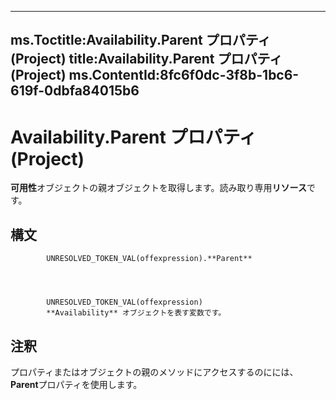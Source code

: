 

---
ms.Toctitle:Availability.Parent プロパティ (Project)
title:Availability.Parent プロパティ (Project)
ms.ContentId:8fc6f0dc-3f8b-1bc6-619f-0dbfa84015b6
---
# Availability.Parent プロパティ (Project)




**可用性**オブジェクトの親オブジェクトを取得します。読み取り専用**リソース**です。

## 構文

            UNRESOLVED_TOKEN_VAL(offexpression).**Parent**




            UNRESOLVED_TOKEN_VAL(offexpression)
            **Availability** オブジェクトを表す変数です。



## 注釈
プロパティまたはオブジェクトの親のメソッドにアクセスするのにには、 **Parent**プロパティを使用します。




